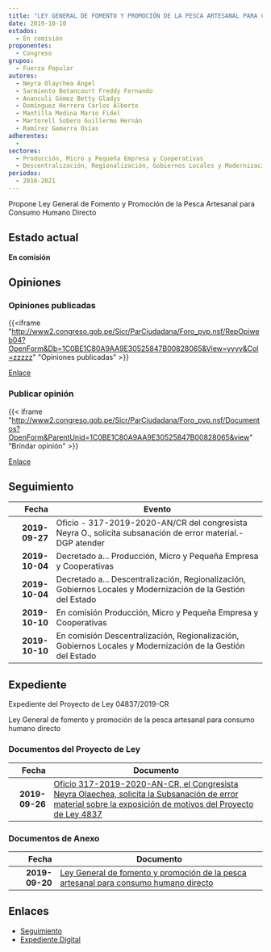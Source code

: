 ```yaml
---
title: "LEY GENERAL DE FOMENTO Y PROMOCIÓN DE LA PESCA ARTESANAL PARA CONSUMO HUMANO DIRECTO"
date: 2019-10-10
estados: 
  - En comisión
proponentes: 
  - Congreso
grupos: 
  - Fuerza Popular
autores: 
  - Neyra Olaychea Angel
  - Sarmiento Betancourt Freddy Fernando
  - Ananculi Gómez Betty Gladys
  - Domínguez Herrera Carlos Alberto
  - Mantilla Medina Mario Fidel
  - Martorell Sobero Guillermo Hernán
  - Ramírez Gamarra Osías
adherentes: 
  - 
sectores: 
  - Producción, Micro y Pequeña Empresa y Cooperativas
  - Descentralización, Regionalización, Gobiernos Locales y Modernización de la Gestión del Estado
periodos: 
  - 2016-2021
---
```


Propone Ley General de Fomento y Promoción de la Pesca Artesanal para Consumo Humano Directo


## Estado actual

**En comisión**

## Opiniones

### Opiniones publicadas

{{<iframe "http://www2.congreso.gob.pe/Sicr/ParCiudadana/Foro_pvp.nsf/RepOpiweb04?OpenForm&Db=1C0BE1C80A9AA9E30525847B00828065&View=yyyy&Col=zzzzz" "Opiniones publicadas" >}}

[Enlace](http://www2.congreso.gob.pe/Sicr/ParCiudadana/Foro_pvp.nsf/RepOpiweb04?OpenForm&Db=1C0BE1C80A9AA9E30525847B00828065&View=yyyy&Col=zzzzz)
### Publicar opinión

{{< iframe "http://www2.congreso.gob.pe/Sicr/ParCiudadana/Foro_pvp.nsf/Documentos?OpenForm&ParentUnid=1C0BE1C80A9AA9E30525847B00828065&view" "Brindar opinión" >}}

[Enlace](http://www2.congreso.gob.pe/Sicr/ParCiudadana/Foro_pvp.nsf/Documentos?OpenForm&ParentUnid=1C0BE1C80A9AA9E30525847B00828065&view)

## Seguimiento

| Fecha | Evento |
|------:|--------|
| **2019-09-27** | Oficio - 317-2019-2020-AN/CR del congresista Neyra O., solicita subsanación de error material.-DGP atender|
| **2019-10-04** | Decretado a... Producción, Micro y Pequeña Empresa y Cooperativas|
| **2019-10-04** | Decretado a... Descentralización, Regionalización, Gobiernos Locales y Modernización de la Gestión del Estado|
| **2019-10-10** | En comisión Producción, Micro y Pequeña Empresa y Cooperativas|
| **2019-10-10** | En comisión Descentralización, Regionalización, Gobiernos Locales y Modernización de la Gestión del Estado|


## Expediente

Expediente del Proyecto de Ley 04837/2019-CR

Ley General de fomento y promoción de la pesca artesanal para consumo humano directo


### Documentos del Proyecto de Ley

| Fecha | Documento |
|------:|--------|
| **2019-09-26** | [Oficio 317-2019-2020-AN-CR, el Congresista Neyra Olaechea, solicita la Subsanación de error material sobre la exposición de motivos del Proyecto de Ley 4837](http://www.leyes.congreso.gob.pe/Documentos/2016_2021/Oficios/Congresistas/OFICIO-317-2019-2020-AN-CR.pdf) |

### Documentos de Anexo

| Fecha | Documento |
|------:|--------|
| **2019-09-20** | [Ley General de fomento y promoción de la pesca artesanal para consumo humano directo](http://www.leyes.congreso.gob.pe/Documentos/2016_2021/Proyectos_de_Ley_y_de_Resoluciones_Legislativas/PL04837_20190920.pdf) |

## Enlaces 

- [Seguimiento](http://www2.congreso.gob.pe/Sicr/TraDocEstProc/CLProLey2016.nsf/f7fff46988ca05b1052578e100829cc7/262c3d51148ee48c0525847b007a58a0?OpenDocument)
- [Expediente Digital](http://www2.congreso.gob.pe/Sicr/TraDocEstProc/CLProLey2016.nsf/f7fff46988ca05b1052578e100829cc7/262c3d51148ee48c0525847b007a58a0?OpenDocument&Click=05257FB7005EB655.eb71d0cf91d8294e05256cdf006b5706/$Body/0.1C6C)
